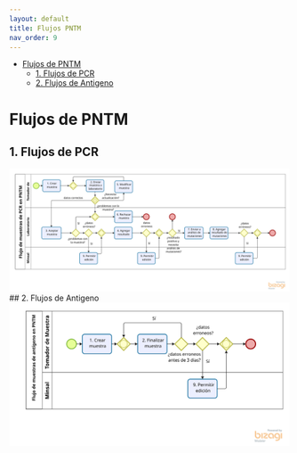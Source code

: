 ```yaml
---
layout: default
title: Flujos PNTM
nav_order: 9
---
```


<!-- Edit the content below for the workshop in question. Once you're ready to publish, remove the comment characters e.g. "<!--" at the start and end 

-->
- [Flujos de PNTM](#flujos-de-pntm)
  - [1. Flujos de PCR](#1-flujos-de-pcr)
  - [2. Flujos de Antigeno](#2-flujos-de-antigeno)
# Flujos de PNTM

## 1. Flujos de PCR
<a  href="assets/img/flujo_estados_pcr_pntm_es.svg" target="_blank">
<img src="assets/img/flujo_estados_pcr_pntm_es.svg">
</a>
## 2. Flujos de Antigeno
<a  href="assets/img/flujo_estados_ag_pntm_es.svg" target="_blank">
<img src="assets/img/flujo_estados_ag_pntm_es.svg">
</a>